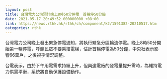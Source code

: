 ```yaml
---
layout: post
title: 台灣電力公司預計晚上8時50分停電　首輪停50分鐘
date: 2021-05-17 20:49:52.000000000 +08:00
link: https://news.rthk.hk/rthk/ch/component/k2/1591382-20210517.htm
categories: rthk
---
```


台灣電力公司晚上發出緊急停電通知，將執行緊急分區輪流停電。晚上8時50分開始第一輪停電，呼籲民眾不要乘搭電梯，估計首輪停電為50分鐘，中央社表示影響66萬戶，之後視乎情況調整。

台電表示，由於下午用電需求持續上升，但興達電廠的發電量提升需時，為維持電力供需平衡，系統將自動保護設備動作。
